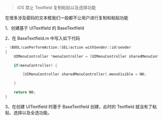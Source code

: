 > iOS 禁止 Textfield 复制粘贴以及选择功能

在很多涉及密码的文本框我们一般都不让用户进行复制和粘贴功能

1、创建基于 UITextfield 的 BaseTextfield

2、在 BaseTextfield.m 中写入如下代码

``` Objective-C
- (BOOL)canPerformAction:(SEL)action withSender:(id)sender
{
    UIMenuController *menuController = [UIMenuController sharedMenuController];
    
    if(menuController) {
        
        [UIMenuController sharedMenuController].menuVisible = NO;
        
    }
    
    return NO;
}
```

3、在创建 UITextfield 时基于 BaseTextfield 创建，此时的 Textfield 就没有了粘贴、选择以及全选功能。

